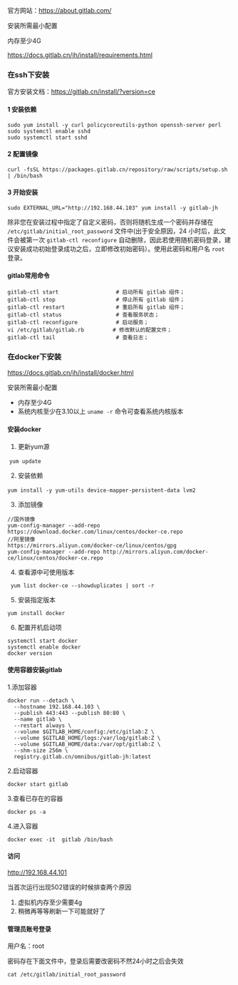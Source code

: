 官方网站：https://about.gitlab.com/

安装所需最小配置

内存至少4G

https://docs.gitlab.cn/jh/install/requirements.html

### 在ssh下安装

官方安装文档：https://gitlab.cn/install/?version=ce

#### 1 安装依赖

```
sudo yum install -y curl policycoreutils-python openssh-server perl
sudo systemctl enable sshd
sudo systemctl start sshd
```

#### 2 配置镜像

```
curl -fsSL https://packages.gitlab.cn/repository/raw/scripts/setup.sh | /bin/bash
```

#### 3 开始安装

```
sudo EXTERNAL_URL="http://192.168.44.103" yum install -y gitlab-jh
```

除非您在安装过程中指定了自定义密码，否则将随机生成一个密码并存储在 `/etc/gitlab/initial_root_password` 文件中(出于安全原因，24 小时后，此文件会被第一次 `gitlab-ctl reconfigure` 自动删除，因此若使用随机密码登录，建议安装成功初始登录成功之后，立即修改初始密码）。使用此密码和用户名 `root` 登录。

#### gitlab常用命令

```
gitlab-ctl start                  # 启动所有 gitlab 组件；
gitlab-ctl stop                   # 停止所有 gitlab 组件；
gitlab-ctl restart                # 重启所有 gitlab 组件；
gitlab-ctl status                 # 查看服务状态；
gitlab-ctl reconfigure            # 启动服务；
vi /etc/gitlab/gitlab.rb         # 修改默认的配置文件；
gitlab-ctl tail                   # 查看日志；

```

### 在docker下安装

https://docs.gitlab.cn/jh/install/docker.html

安装所需最小配置

- 内存至少4G
- 系统内核至少在3.10以上 `uname -r` 命令可查看系统内核版本

#### 安装docker

1. 更新yum源

​	`yum update`

2. 安装依赖

​	`yum install -y yum-utils device-mapper-persistent-data lvm2`

3. 添加镜像

```
//国外镜像
yum-config-manager --add-repo https://download.docker.com/linux/centos/docker-ce.repo
//阿里镜像
https://mirrors.aliyun.com/docker-ce/linux/centos/gpg
yum-config-manager --add-repo http://mirrors.aliyun.com/docker-ce/linux/centos/docker-ce.repo
```

4. 查看源中可使用版本

```
 yum list docker-ce --showduplicates | sort -r
```

5. 安装指定版本

```
yum install docker
```

6. 配置开机启动项

```
systemctl start docker
systemctl enable docker
docker version
```

#### 使用容器安装gitlab

1.添加容器

```shell
docker run --detach \
  --hostname 192.168.44.103 \
  --publish 443:443 --publish 80:80 \
  --name gitlab \
  --restart always \
  --volume $GITLAB_HOME/config:/etc/gitlab:Z \
  --volume $GITLAB_HOME/logs:/var/log/gitlab:Z \
  --volume $GITLAB_HOME/data:/var/opt/gitlab:Z \
  --shm-size 256m \
  registry.gitlab.cn/omnibus/gitlab-jh:latest
```

2.启动容器

```shell
docker start gitlab
```



3.查看已存在的容器

```shell
docker ps -a
```

4.进入容器

```
docker exec -it  gitlab /bin/bash
```

#### 访问

http://192.168.44.101

当首次运行出现502错误的时候排查两个原因

1. 虚拟机内存至少需要4g
2. 稍微再等等刷新一下可能就好了



#### 管理员账号登录

用户名：root

密码存在下面文件中，登录后需要改密码不然24小时之后会失效

```
cat /etc/gitlab/initial_root_password
```

